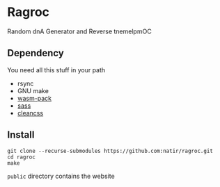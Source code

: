 # Ragroc

Random dnA Generator and Reverse tnemelpmOC

## Dependency

You need all this stuff in your path

- rsync
- GNU make
- [wasm-pack](https://rustwasm.github.io/wasm-pack/)
- [sass](https://sass-lang.com/install)
- [cleancss](https://github.com/jakubpawlowicz/clean-css-cli)

## Install

```
git clone --recurse-submodules https://github.com:natir/ragroc.git
cd ragroc
make
```

`public` directory contains the website


